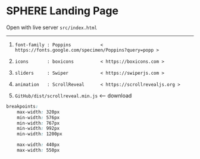 
# SPHERE Landing Page

Open with live server `src/index.html`

---

1. `font-family : Poppins           < https://fonts.google.com/specimen/Poppins?query=popp >`

2. `icons       : boxicons          < https://boxicons.com >`
3. `sliders     : Swiper            < https://swiperjs.com >`
4. `animation   : ScrollReveal      < https://scrollrevealjs.org >`

5. `GitHub/dist/scrollreveal.min.js`    <-- download

``` css
breakpoints:
    max-width: 320px
    min-width: 576px
    min-width: 767px
    min-width: 992px
    min-width: 1200px

    max-width: 440px
    max-width: 550px
```

